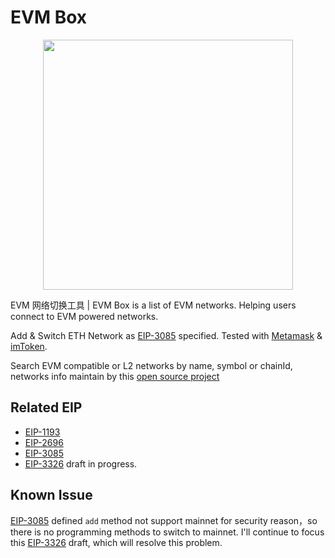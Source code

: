# EVM Box

<p align="center">
  <img src="https://user-images.githubusercontent.com/10740043/115120259-2f003c00-9fdf-11eb-9cc2-0f9991aa4873.png" width="400" />
</p>

EVM 网络切换工具 | EVM Box is a list of EVM networks. Helping users connect to EVM powered networks.

Add & Switch ETH Network as [EIP-3085](https://eips.ethereum.org/EIPS/eip-3085) specified. Tested with [Metamask](https://metamask.io/) & [imToken](https://token.im/download?index=0).

Search EVM compatible or L2 networks by name, symbol or chainId, networks info maintain by this [open source project](https://github.com/ethereum-lists/chains)

## Related EIP

- [EIP-1193](https://eips.ethereum.org/EIPS/eip-1193)
- [EIP-2696](https://eips.ethereum.org/EIPS/eip-2696)
- [EIP-3085](https://eips.ethereum.org/EIPS/eip-3085)
- [EIP-3326](https://ethereum-magicians.org/t/eip-3326-wallet-switchethereumchain/5471) draft in progress.

## Known Issue

[EIP-3085](https://eips.ethereum.org/EIPS/eip-3085) defined `add` method not support mainnet for security reason，so there is no programming methods to switch to mainnet. I'll continue to focus this [EIP-3326](https://ethereum-magicians.org/t/eip-3326-wallet-switchethereumchain/5471) draft, which will resolve this problem.
